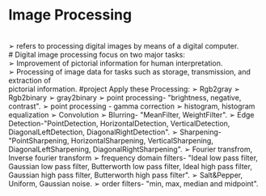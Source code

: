 # Image Processing 
<br>
➢ refers to processing digital images by means of a digital computer.
<br>
# Digital image processing focus on two major tasks:
<br>
➢ Improvement of pictorial information for human interpretation.
<br>
➢ Processing of image data for tasks such as storage, transmission, and extraction of
<br>
pictorial information.
#project Apply these Processing: 
➢ Rgb2gray
➢ Rgb2binary
➢ gray2binary
➢ point processing- "brightness, negative, contrast".
➢ point processing - gamma correction
➢ histogram, histogram equalization
➢ Convolution
➢ Blurring- "MeanFilter, WeightFilter".
➢ Edge Detection-"PointDetection, HorizontalDetection, VerticalDetection, DiagonalLeftDetection, DiagonalRightDetection".
➢ Sharpening- "PointSharpening, HorizontalSharpening, VerticalSharpening, DiagonalLeftSharpening, DiagonalRightSharpening".
➢ Fourier transfrom, Inverse fourier transform
➢ frequency domain filters- "Ideal low pass filter, Gaussian low pass filter, Butterworth low pass filter, Ideal high pass filter, Gaussian high pass filter, Butterworth high pass filter".
➢ Salt&Pepper, Uniform, Gaussian noise. 
➢ order filters- "min, max, median and midpoint".
